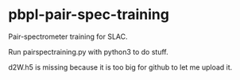 # pbpl-pair-spec-training

Pair-spectrometer training for SLAC.

Run pairspectraining.py with python3 to do stuff.

d2W.h5 is missing because it is too big for github to let me upload it.

